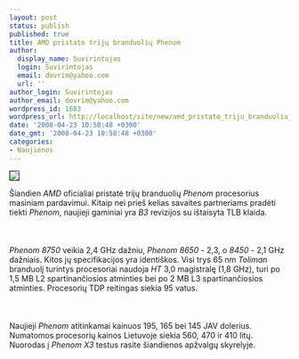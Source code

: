 ```yaml
---
layout: post
status: publish
published: true
title: AMD pristato trijų branduolių Phenom
author:
  display_name: Suvirintojas
  login: Suvirintojas
  email: dovrim@yahoo.com
  url: ''
author_login: Suvirintojas
author_email: dovrim@yahoo.com
wordpress_id: 1683
wordpress_url: http://localhost/site/new/amd_pristato_triju_branduoliu_phenom/
date: '2008-04-23 10:58:48 +0300'
date_gmt: '2008-04-23 10:58:48 +0300'
categories:
- Naujienos
---
```

<div class="imgright"><img src="http://img99.imageshack.us/img99/8073/thumb120awf5.gif" border="1"></div>
<p>Šiandien <i>AMD</i> oficialiai pristatė trijų branduolių <i>Phenom</i> procesorius masiniam pardavimui. Kitaip nei prieš kelias savaites partneriams pradėti tiekti <i>Phenom</i>, naujieji gaminiai yra <i>B3</i> revizijos su ištaisyta TLB klaida.<br />
<br><br />
<br><i>Phenom 8750</i> veikia 2,4 GHz dažniu, <i>Phenom 8650</i> - 2,3, o <i>8450</i> - 2,1 GHz dažniais. Kitos jų specifikacijos yra identiškos. Visi trys 65 nm <i>Toliman</i> branduolį turintys procesoriai naudoja <i>HT</i> 3,0 magistralę (1,8 GHz), turi po 1,5 MB L2 spartinančiosios atminties bei po 2 MB L3 spartinančiosios atminties. Procesorių TDP reitingas siekia 95 vatus.<br />
<br><br />
<br>Naujieji <i>Phenom</i> atitinkamai kainuos 195, 165 bei 145 JAV dolerius. Numatomos procesorių kainos Lietuvoje siekia 560, 470 ir 410 litų. Nuorodas į <i>Phenom X3</i> testus rasite šiandienos apžvalgų skyrelyje.</p>

